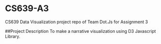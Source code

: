 # CS639-A3
CS639 Data Visualization project repo of Team Dot.Js for Assignment 3

##Project Description
To make a narrative visualization using D3 Javascript Library.
